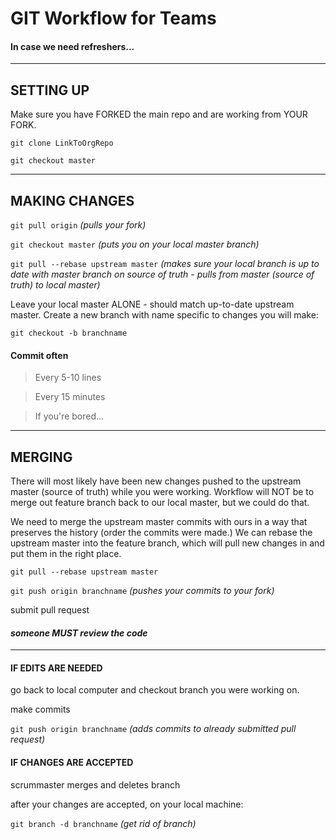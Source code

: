 # GIT Workflow for Teams

#### In case we need refreshers...

___

## SETTING UP

Make sure you have FORKED the main repo and are working from YOUR FORK.

`git clone LinkToOrgRepo`

`git checkout master`


___


## MAKING CHANGES

`git pull origin` *(pulls your fork)*

`git checkout master` *(puts you on your local master branch)*

`git pull --rebase upstream master` *(makes sure your local branch is up to date with master branch on source of truth - pulls from master (source of truth) to local master)*

Leave your local master ALONE - should match up-to-date upstream master. Create a new branch with name specific to changes you will make:

`git checkout -b branchname`

####	Commit often
>Every 5-10 lines

>Every 15 minutes

>If you're bored...


___


## MERGING

There will most likely have been new changes pushed to the upstream master (source of truth) while you were working.
Workflow will NOT be to merge out feature branch back to our local master, but we could do that.

We need to merge the upstream master commits with ours in a way that preserves the history (order the commits were made.) We can rebase the upstream master into the feature branch, which will pull new changes in and put them in the right place.

`git pull --rebase upstream master`

`git push origin branchname` *(pushes your commits to your fork)*

submit pull request

#### *someone MUST review the code*


___


#### IF EDITS ARE NEEDED

go back to local computer and checkout branch you were working on.

make commits

`git push origin branchname` *(adds commits to already submitted pull request)*

#### IF CHANGES ARE ACCEPTED

scrummaster merges and deletes branch

after your changes are accepted, on your local machine:

`git branch -d branchname` *(get rid of branch)*
